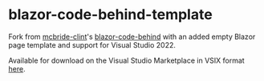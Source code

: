 # blazor-code-behind-template
Fork from [mcbride-clint](https://github.com/mcbride-clint)'s [blazor-code-behind](https://github.com/mcbride-clint/blazor-code-behind) with an added empty Blazor page template and
support for Visual Studio 2022.

Available for download on the Visual Studio Marketplace in VSIX format [here](https://marketplace.visualstudio.com/items?itemName=renn.blazor-code-behind-template).